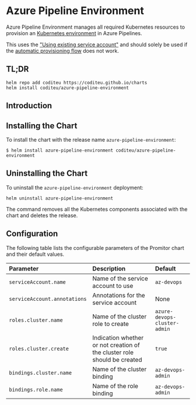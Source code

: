 # Azure Pipeline Environment

Azure Pipeline Environment manages all required Kubernetes resources to provision an [Kubernetes environment](https://docs.microsoft.com/en-us/azure/devops/pipelines/process/environments-kubernetes?view=azure-devops) in Azure Pipelines.

This uses the ["Using existing service account"](https://docs.microsoft.com/en-us/azure/devops/pipelines/process/environments-kubernetes?view=azure-devops#using-existing-service-account) and should solely be used if the [automatic provisioning flow](https://docs.microsoft.com/en-us/azure/devops/pipelines/process/environments-kubernetes?view=azure-devops#azure-kubernetes-service) does not work.

## TL;DR

```console
helm repo add coditeu https://coditeu.github.io/charts
helm install coditeu/azure-pipeline-environment
```

## Introduction

## Installing the Chart

To install the chart with the release name `azure-pipeline-environment`:

```console
$ helm install azure-pipeline-environment coditeu/azure-pipeline-environment
```

## Uninstalling the Chart

To uninstall the `azure-pipeline-environment` deployment:

```console
helm uninstall azure-pipeline-environment
```

The command removes all the Kubernetes components associated with the chart and
deletes the release.

## Configuration

The following table lists the configurable parameters of the Promitor chart and
their default values.

| Parameter                    | Description                         | Default                       |
|:-----------------------------|:------------------------------------|:------------------------------|
| `serviceAccount.name`        | Name of the service account to use  | `az-devops`                   |
| `serviceAccount.annotations` | Annotations for the service account | None                          |
| `roles.cluster.name`         | Name of the cluster role to create  |  `azure-devops-cluster-admin` |
| `roles.cluster.create`       | Indication whether or not creation of the cluster role should be created |  `true` |
| `bindings.cluster.name`      | Name of the cluster binding         | `az-devops-admin`             |
| `bindings.role.name`         | Name of the role binding            | `az-devops-admin`             |